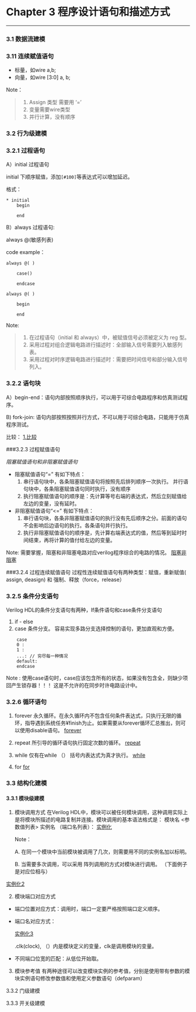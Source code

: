 # Chapter 3 程序设计语句和描述方式
--------------------------------
### 3.1 数据流建模
### 3.11 连续赋值语句
- 标量，如wire a,b;
- 向量，如wire [3:0] a, b;

Note：
>1. Assign 类型 需要用 ‘=’
>2. 变量需要wire类型  
>3. 并行计算，没有顺序

### 3.2 行为级建模
### 3.2.1 过程语句

A）initial 过程语句

initial 下顺序赋值，添加```[#100]```等表达式可以增加延迟。

格式：

```
* initial
	begin
	
	end
```

B）always 过程语句:

always @(敏感列表)

code example：

```
always @( )

    case()

    endcase
```

```
always @( )

    begin

    end
```
Note:
>1. 在过程语句（initial 和 always）中，被赋值信号必须被定义为 reg 型。
>2. 采用过程对组合逻辑电路进行描述时：全部输入信号需要列入敏感列表。
>3. 采用过程对时序逻辑电路进行描述时：需要把时间信号和部分输入信号列入。

### 3.2.2 语句块
A）begin-end：语句内部按照顺序执行，可以用于可综合电路程序和仿真测试程序。

B)  fork-join: 语句内部按照按照并行方式，不可以用于可综合电路，只能用于仿真程序测试。

比较：
[1.比较]()

###3.2.3 过程赋值语句

*阻塞赋值语句和非阻塞赋值语句*

- 阻塞赋值语句“=” 有如下特点：
	1.  串行语句块中，各条阻塞赋值语句将按照先后排列顺序一次执行。
     并行语句块中，各条阻塞赋值语句同时执行，没有顺序
	2. 执行阻塞赋值语句的顺序是：先计算等号右端的表达式，然后立刻赋值给左边的变量，没有延时。
- 非阻塞赋值语句“<=” 有如下特点：
	1. 串行语句块，各条非阻塞赋值语句的执行没有先后顺序之分。前面的语句不会影响后边语句的执行。各条语句并行执行。
	2. 执行非阻塞赋值语句的顺序是，先计算右端表达式的值，然后等到延时时间结束，再将计算的值付给左边的变量。

Note: 
	需要掌握，阻塞和非阻塞电路对应verilog程序综合的电路的情况。
	[阻塞非阻塞]()
	
###3.2.4 过程连续赋值语句
过程性连续赋值语句有两种类型：赋值，重新赋值( assign, deasign) 和 强制、释放（force，release）

### 3.2.5 条件分支语句

Verilog HDL的条件分支语句有两种，If条件语句和case条件分支语句

1. if - else
2. case  条件分支。
容易实现多路分支选择控制的语句，更加直观和方便。

```
	case
	0 : 
	1 :
	...: // 穷尽每一种情况
	default: 
	endcase
```
Note : 使用case语句时，case应该包含所有的状态，如果没有包含全，则缺少项回产生锁存器！！！ 这是不允许的在同步时许电路设计中。

### 3.2.6 循环语句

1. forever
永久循环。在永久循环内不包含任何条件表达式，只执行无限的循环，指导遇到系统任务¥finish为止。如果需要从forever循环汇总推出，则可以使用disable语句。
[forever]()

2. repeat
所引导的循环语句执行固定次数的循环。
[repeat]()

3. while
仅有在while （） 括号内表达式为真才执行。
[while]()
4. for
[for]()

### 3.3 结构化建模

#### 3.3.1 模块级建模

1. 模块调用方式
在Verilog HDL中，模块可以被任何模块调用，这种调用实际上是将模块所描述的电路复制并连接。模块调用的基本语法格式是：
模块名 <参数值列表> 实例名 （端口名列表）：
[实例化]()

    Note：

    A. 在同一个模块中当前模块被调用了几次，则需要用不同的实例名加以标明。
    
    B. 当需要多次调用，可以采用 阵列调用的方式对模块进行调用。
    （下面例子是对应位相与）

  [实例化2]()
  
  2. 模块端口对应方式
- 端口位置对应方式：调用时，端口一定要严格按照端口定义顺序。
- 端口名对应方式：

	[实例化3]()

     .clk(clock), （）内是模块定义的变量，clk是调用模块的变量。

- 不同端口位宽的匹配：从低位开始取。

3.  模块参考值
有两种途径可以改变模块实例的参考值，分别是使用带有参数的模块实例语句修改参数值和使用定义参数语句（defparam）

3.3.2 门级建模

3.3.3 开关级建模
